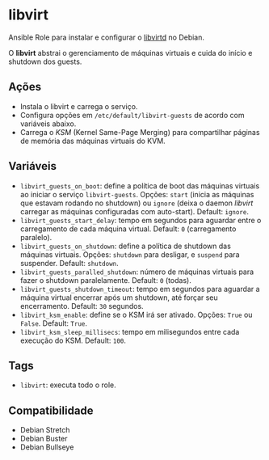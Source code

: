 # libvirt

Ansible Role para instalar e configurar o [libvirtd](http://libvirt.org) no Debian.

O **libvirt** abstrai o gerenciamento de máquinas virtuais e cuida do início e shutdown
dos guests.

## Ações

- Instala o libvirt e carrega o serviço.
- Configura opções em `/etc/default/libvirt-guests` de acordo com variáveis abaixo.
- Carrega o *KSM* (Kernel Same-Page Merging) para compartilhar páginas de memória das
  máquinas virtuais do KVM.

## Variáveis

- `libvirt_guests_on_boot`: define a política de boot das máquinas virtuais ao iniciar o
  serviço `libvirt-guests`. Opções: `start` (inicia as máquinas que estavam rodando no
  shutdown) ou `ignore` (deixa o daemon *libvirt* carregar as máquinas configuradas com
  auto-start). Default: `ignore`.
- `libvirt_guests_start_delay`: tempo em segundos para aguardar entre o carregamento de
  cada máquina virtual. Default: `0` (carregamento paralelo).
- `libvirt_guests_on_shutdown`: define a política de shutdown das máquinas virtuais.
  Opções: `shutdown` para desligar, e `suspend` para suspender. Default: `shutdown`.
- `libvirt_guests_paralled_shutdown`: número de máquinas virtuais para fazer o shutdown
  paralelamente. Default: `0` (todas).
- `libvirt_guests_shutdown_timeout`: tempo em segundos para aguardar a máquina virtual
  encerrar após um shutdown, até forçar seu encerramento. Default: `30` segundos.
- `libvirt_ksm_enable`: define se o KSM irá ser ativado. Opções: `True` ou `False`.
  Default: `True`.
- `libvirt_ksm_sleep_millisecs`: tempo em milisegundos entre cada execução do KSM.
  Default: `100`.

## Tags

- `libvirt`: executa todo o role.

## Compatibilidade

- Debian Stretch
- Debian Buster
- Debian Bullseye
